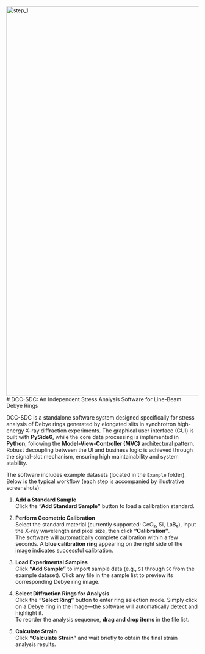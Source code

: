<img width="1659" height="1021" alt="step_1" src="https://github.com/user-attachments/assets/f4519254-f2a4-4fa2-a172-e0e9b2679374" />
# DCC-SDC: An Independent Stress Analysis Software for Line-Beam Debye Rings

DCC-SDC is a standalone software system designed specifically for stress analysis of Debye rings generated by elongated slits in synchrotron high-energy X-ray diffraction experiments. The graphical user interface (GUI) is built with **PySide6**, while the core data processing is implemented in **Python**, following the **Model-View-Controller (MVC)** architectural pattern. Robust decoupling between the UI and business logic is achieved through the signal-slot mechanism, ensuring high maintainability and system stability.

The software includes example datasets (located in the `Example` folder). Below is the typical workflow (each step is accompanied by illustrative screenshots):

1. **Add a Standard Sample**  
   Click the **“Add Standard Sample”** button to load a calibration standard.

2. **Perform Geometric Calibration**  
   Select the standard material (currently supported: CeO₂, Si, LaB₆), input the X-ray wavelength and pixel size, then click **“Calibration”**.  
   The software will automatically complete calibration within a few seconds. A **blue calibration ring** appearing on the right side of the image indicates successful calibration.

3. **Load Experimental Samples**  
   Click **“Add Sample”** to import sample data (e.g., `S1` through `S6` from the example dataset). Click any file in the sample list to preview its corresponding Debye ring image.

4. **Select Diffraction Rings for Analysis**  
   Click the **“Select Ring”** button to enter ring selection mode. Simply click on a Debye ring in the image—the software will automatically detect and highlight it.  
   To reorder the analysis sequence, **drag and drop items** in the file list.

5. **Calculate Strain**  
   Click **“Calculate Strain”** and wait briefly to obtain the final strain analysis results.
